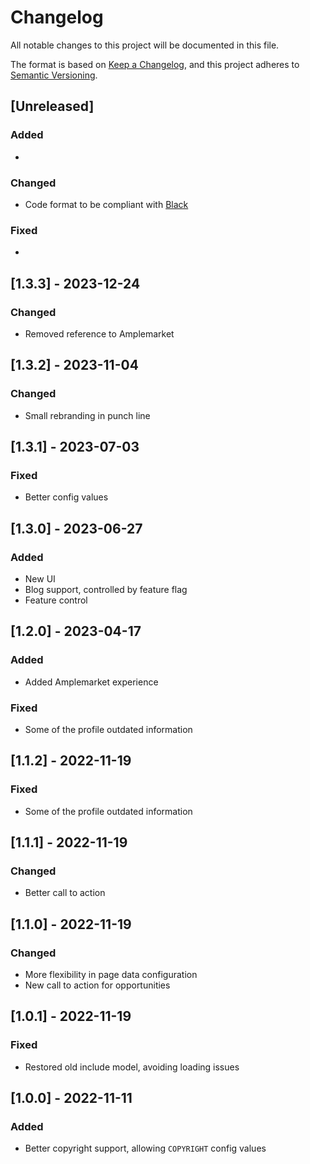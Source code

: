 # Changelog

All notable changes to this project will be documented in this file.

The format is based on [Keep a Changelog](https://keepachangelog.com/en/1.0.0/),
and this project adheres to [Semantic Versioning](https://semver.org/spec/v2.0.0.html).

## [Unreleased]

### Added

*

### Changed

* Code format to be compliant with [Black](https://github.com/psf/black)

### Fixed

*

## [1.3.3] - 2023-12-24

### Changed

* Removed reference to Amplemarket

## [1.3.2] - 2023-11-04

### Changed

* Small rebranding in punch line

## [1.3.1] - 2023-07-03

### Fixed

* Better config values

## [1.3.0] - 2023-06-27

### Added

* New UI
* Blog support, controlled by feature flag
* Feature control

## [1.2.0] - 2023-04-17

### Added

* Added Amplemarket experience

### Fixed

* Some of the profile outdated information

## [1.1.2] - 2022-11-19

### Fixed

* Some of the profile outdated information

## [1.1.1] - 2022-11-19

### Changed

* Better call to action

## [1.1.0] - 2022-11-19

### Changed

* More flexibility in page data configuration
* New call to action for opportunities

## [1.0.1] - 2022-11-19

### Fixed

* Restored old include model, avoiding loading issues

## [1.0.0] - 2022-11-11

### Added

* Better copyright support, allowing `COPYRIGHT` config values
